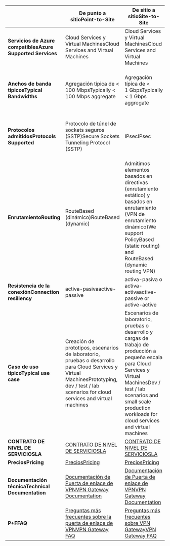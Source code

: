 |  | <span data-ttu-id="f494d-101">**De punto a sitio**</span><span class="sxs-lookup"><span data-stu-id="f494d-101">**Point-to-Site**</span></span> | <span data-ttu-id="f494d-102">**De sitio a sitio**</span><span class="sxs-lookup"><span data-stu-id="f494d-102">**Site-to-Site**</span></span> | <span data-ttu-id="f494d-103">**ExpressRoute**</span><span class="sxs-lookup"><span data-stu-id="f494d-103">**ExpressRoute**</span></span> |
| --- | --- | --- | --- |
| <span data-ttu-id="f494d-104">**Servicios de Azure compatibles**</span><span class="sxs-lookup"><span data-stu-id="f494d-104">**Azure Supported Services**</span></span> |<span data-ttu-id="f494d-105">Cloud Services y Virtual Machines</span><span class="sxs-lookup"><span data-stu-id="f494d-105">Cloud Services and Virtual Machines</span></span> |<span data-ttu-id="f494d-106">Cloud Services y Virtual Machines</span><span class="sxs-lookup"><span data-stu-id="f494d-106">Cloud Services and Virtual Machines</span></span> |[<span data-ttu-id="f494d-107">Lista de servicios</span><span class="sxs-lookup"><span data-stu-id="f494d-107">Services list</span></span>](../articles/expressroute/expressroute-faqs.md#supported-services) |
| <span data-ttu-id="f494d-108">**Anchos de banda típicos**</span><span class="sxs-lookup"><span data-stu-id="f494d-108">**Typical Bandwidths**</span></span> |<span data-ttu-id="f494d-109">Agregación típica de < 100 Mbps</span><span class="sxs-lookup"><span data-stu-id="f494d-109">Typically < 100 Mbps aggregate</span></span> |<span data-ttu-id="f494d-110">Agregación típica de < 1 Gbps</span><span class="sxs-lookup"><span data-stu-id="f494d-110">Typically < 1 Gbps aggregate</span></span> |<span data-ttu-id="f494d-111">50 Mbps, 100 Mbps, 200 Mbps, 500 Mbps, 1 Gbps, 2 Gbps, 5 Gbps, 10 Gbps</span><span class="sxs-lookup"><span data-stu-id="f494d-111">50 Mbps, 100 Mbps, 200 Mbps, 500 Mbps, 1 Gbps, 2 Gbps, 5 Gbps, 10 Gbps</span></span> |
| <span data-ttu-id="f494d-112">**Protocolos admitidos**</span><span class="sxs-lookup"><span data-stu-id="f494d-112">**Protocols Supported**</span></span> |<span data-ttu-id="f494d-113">Protocolo de túnel de sockets seguros (SSTP)</span><span class="sxs-lookup"><span data-stu-id="f494d-113">Secure Sockets Tunneling Protocol (SSTP)</span></span> |<span data-ttu-id="f494d-114">IPsec</span><span class="sxs-lookup"><span data-stu-id="f494d-114">IPsec</span></span> |<span data-ttu-id="f494d-115">Conexión directa a través de redes VLAN y tecnologías VPN de NSP (MPLS, VPLS...)</span><span class="sxs-lookup"><span data-stu-id="f494d-115">Direct connection over VLANs, NSP's VPN technologies (MPLS, VPLS,...)</span></span> |
| <span data-ttu-id="f494d-116">**Enrutamiento**</span><span class="sxs-lookup"><span data-stu-id="f494d-116">**Routing**</span></span> |<span data-ttu-id="f494d-117">RouteBased (dinámico)</span><span class="sxs-lookup"><span data-stu-id="f494d-117">RouteBased (dynamic)</span></span> |<span data-ttu-id="f494d-118">Admitimos elementos basados en directivas (enrutamiento estático) y basados en enrutamiento (VPN de enrutamiento dinámico)</span><span class="sxs-lookup"><span data-stu-id="f494d-118">We support PolicyBased (static routing) and RouteBased (dynamic routing VPN)</span></span> |<span data-ttu-id="f494d-119">BGP</span><span class="sxs-lookup"><span data-stu-id="f494d-119">BGP</span></span> |
| <span data-ttu-id="f494d-120">**Resistencia de la conexión**</span><span class="sxs-lookup"><span data-stu-id="f494d-120">**Connection resiliency**</span></span> |<span data-ttu-id="f494d-121">activa-pasiva</span><span class="sxs-lookup"><span data-stu-id="f494d-121">active-passive</span></span> |<span data-ttu-id="f494d-122">activa-pasiva o activa-activa</span><span class="sxs-lookup"><span data-stu-id="f494d-122">active-passive or active-active</span></span> |<span data-ttu-id="f494d-123">activa-activa</span><span class="sxs-lookup"><span data-stu-id="f494d-123">active-active</span></span> |
| <span data-ttu-id="f494d-124">**Caso de uso típico**</span><span class="sxs-lookup"><span data-stu-id="f494d-124">**Typical use case**</span></span> |<span data-ttu-id="f494d-125">Creación de prototipos, escenarios de laboratorio, pruebas o desarrollo para Cloud Services y Virtual Machines</span><span class="sxs-lookup"><span data-stu-id="f494d-125">Prototyping, dev / test / lab scenarios for cloud services and virtual machines</span></span> |<span data-ttu-id="f494d-126">Escenarios de laboratorio, pruebas o desarrollo y cargas de trabajo de producción a pequeña escala para Cloud Services y Virtual Machines</span><span class="sxs-lookup"><span data-stu-id="f494d-126">Dev / test / lab scenarios and small scale production workloads for cloud services and virtual machines</span></span> |<span data-ttu-id="f494d-127">Obtener acceso a tooall Azure servicios (lista validado), empresariales y misión crítica las cargas de trabajo, copia de seguridad, grandes cantidades de datos, Azure como un sitio de recuperación ante desastres</span><span class="sxs-lookup"><span data-stu-id="f494d-127">Access tooall Azure services (validated list), Enterprise-class and mission critical workloads, Backup, Big Data, Azure as a DR site</span></span> |
| <span data-ttu-id="f494d-128">**CONTRATO DE NIVEL DE SERVICIO**</span><span class="sxs-lookup"><span data-stu-id="f494d-128">**SLA**</span></span> |[<span data-ttu-id="f494d-129">CONTRATO DE NIVEL DE SERVICIO</span><span class="sxs-lookup"><span data-stu-id="f494d-129">SLA</span></span>](https://azure.microsoft.com/support/legal/sla/) |[<span data-ttu-id="f494d-130">CONTRATO DE NIVEL DE SERVICIO</span><span class="sxs-lookup"><span data-stu-id="f494d-130">SLA</span></span>](https://azure.microsoft.com/support/legal/sla/) |[<span data-ttu-id="f494d-131">CONTRATO DE NIVEL DE SERVICIO</span><span class="sxs-lookup"><span data-stu-id="f494d-131">SLA</span></span>](https://azure.microsoft.com/support/legal/sla/) |
| <span data-ttu-id="f494d-132">**Precios**</span><span class="sxs-lookup"><span data-stu-id="f494d-132">**Pricing**</span></span> |[<span data-ttu-id="f494d-133">Precios</span><span class="sxs-lookup"><span data-stu-id="f494d-133">Pricing</span></span>](https://azure.microsoft.com/pricing/details/vpn-gateway/) |[<span data-ttu-id="f494d-134">Precios</span><span class="sxs-lookup"><span data-stu-id="f494d-134">Pricing</span></span>](https://azure.microsoft.com/pricing/details/vpn-gateway/) |[<span data-ttu-id="f494d-135">Precios</span><span class="sxs-lookup"><span data-stu-id="f494d-135">Pricing</span></span>](https://azure.microsoft.com/pricing/details/expressroute/) |
| <span data-ttu-id="f494d-136">**Documentación técnica**</span><span class="sxs-lookup"><span data-stu-id="f494d-136">**Technical Documentation**</span></span> |[<span data-ttu-id="f494d-137">Documentación de Puerta de enlace de VPN</span><span class="sxs-lookup"><span data-stu-id="f494d-137">VPN Gateway Documentation</span></span>](https://azure.microsoft.com/documentation/services/vpn-gateway/) |[<span data-ttu-id="f494d-138">Documentación de Puerta de enlace de VPN</span><span class="sxs-lookup"><span data-stu-id="f494d-138">VPN Gateway Documentation</span></span>](https://azure.microsoft.com/documentation/services/vpn-gateway/) |[<span data-ttu-id="f494d-139">Documentación de ExpressRoute</span><span class="sxs-lookup"><span data-stu-id="f494d-139">ExpressRoute Documentation</span></span>](https://azure.microsoft.com/documentation/services/expressroute/) |
| <span data-ttu-id="f494d-140">**P+F**</span><span class="sxs-lookup"><span data-stu-id="f494d-140">**FAQ**</span></span> |[<span data-ttu-id="f494d-141">Preguntas más frecuentes sobre la puerta de enlace de VPN</span><span class="sxs-lookup"><span data-stu-id="f494d-141">VPN Gateway FAQ</span></span>](../articles/vpn-gateway/vpn-gateway-vpn-faq.md) |[<span data-ttu-id="f494d-142">Preguntas más frecuentes sobre VPN Gateway</span><span class="sxs-lookup"><span data-stu-id="f494d-142">VPN Gateway FAQ</span></span>](../articles/vpn-gateway/vpn-gateway-vpn-faq.md) |[<span data-ttu-id="f494d-143">Preguntas más frecuentes sobre ExpressRoute</span><span class="sxs-lookup"><span data-stu-id="f494d-143">ExpressRoute FAQ</span></span>](../articles/expressroute/expressroute-faqs.md) |

